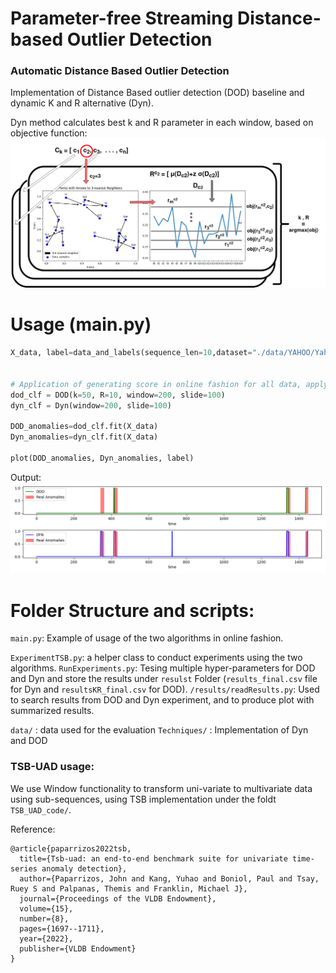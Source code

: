 # Parameter-free Streaming Distance-based Outlier Detection

### Automatic  Distance Based Outlier Detection

Implementation of Distance Based outlier detection (DOD) baseline and dynamic K and R alternative (Dyn).

Dyn method calculates best k and R parameter in each window, based on objective function:
![Dyn method](images/dynkr.png)



# Usage (main.py)

```python
X_data, label=data_and_labels(sequence_len=10,dataset="./data/YAHOO/Yahoo_A1real_53_data.out")


# Application of generating score in online fashion for all data, applyig sliding window:
dod_clf = DOD(k=50, R=10, window=200, slide=100)
dyn_clf = Dyn(window=200, slide=100)

DOD_anomalies=dod_clf.fit(X_data)
Dyn_anomalies=dyn_clf.fit(X_data)

plot(DOD_anomalies, Dyn_anomalies, label)
```
Output: 
![Dyn method](images/resultstemp.png)
# Folder Structure and scripts:

`main.py`: Example of usage of the two algorithms in online fashion.

`ExperimentTSB.py`: a helper class to conduct experiments using the two algorithms.
`RunExperiments.py`: Tesing multiple hyper-parameters for DOD and Dyn and store the results under `resulst` Folder (`results_final.csv` file for Dyn and `resultsKR_final.csv` for DOD).
`/results/readResults.py`: Used to search results from DOD and Dyn experiment, and to produce plot with summarized results.

`data/` : data used for the evaluation
`Techniques/` : Implementation of Dyn and DOD








### TSB-UAD usage: 

We use Window functionality to transform uni-variate to multivariate data using sub-sequences, using TSB implementation under the foldt `TSB_UAD_code/`.

Reference:

```commandline
@article{paparrizos2022tsb,
  title={Tsb-uad: an end-to-end benchmark suite for univariate time-series anomaly detection},
  author={Paparrizos, John and Kang, Yuhao and Boniol, Paul and Tsay, Ruey S and Palpanas, Themis and Franklin, Michael J},
  journal={Proceedings of the VLDB Endowment},
  volume={15},
  number={8},
  pages={1697--1711},
  year={2022},
  publisher={VLDB Endowment}
}
```
